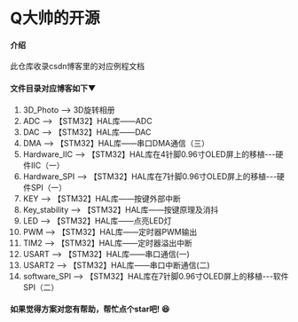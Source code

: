 # Q大帅的开源

#### 介绍
此仓库收录csdn博客里的对应例程文档


#### 文件目录对应博客如下▼

1.  3D_Photo   ——>    3D旋转相册
2.  ADC      ——>      【STM32】HAL库——ADC
3.  DAC      ——>      【STM32】HAL库——DAC
4.  DMA       ——>     【STM32】HAL库——串口DMA通信（三）
5.  Hardware_IIC   ——>    【STM32】HAL库在4针脚0.96寸OLED屏上的移植---硬件IIC（一）
6.  Hardware_SPI   ——>    【STM32】HAL库在7针脚0.96寸OLED屏上的移植---硬件SPI（一）
7.  KEY      ——>      【STM32】HAL库——按键外部中断
8.  Key_stability   ——>   【STM32】HAL库——按键原理及消抖
9.  LED      ——>      【STM32】HAL库——点亮LED灯
10.  PWM      ——>      【STM32】HAL库——定时器PWM输出
11.  TIM2     ——>     【STM32】HAL库——定时器溢出中断
12.  USART    ——>     【STM32】HAL库——串口通信(一)
13.  USART2    ——>    【STM32】HAL库——串口中断通信(二)
14.  software_SPI    ——>  【STM32】HAL库在7针脚0.96寸OLED屏上的移植---软件SPI（二）




#### 如果觉得方案对您有帮助，帮忙点个star吧! :laughing: 
